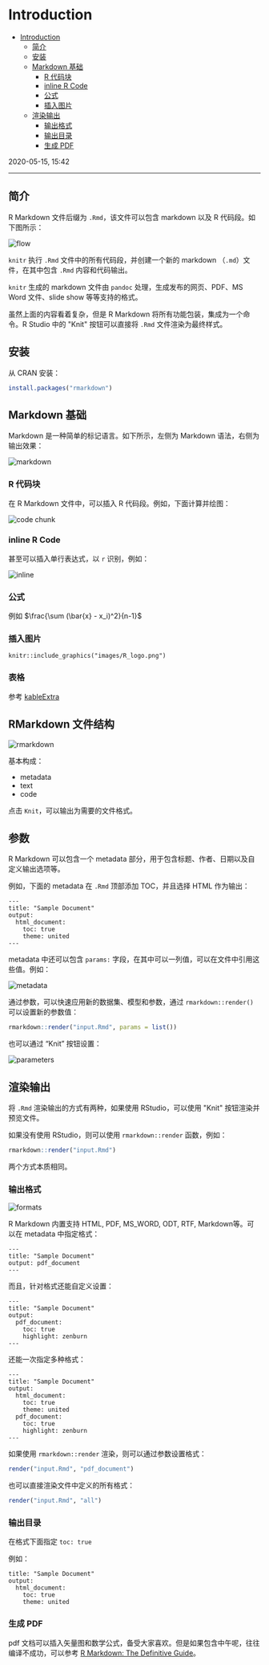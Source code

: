 # Introduction

- [Introduction](#introduction)
  - [简介](#简介)
  - [安装](#安装)
  - [Markdown 基础](#markdown-基础)
    - [R 代码块](#r-代码块)
    - [inline R Code](#inline-r-code)
    - [公式](#公式)
    - [插入图片](#插入图片)
  - [渲染输出](#渲染输出)
    - [输出格式](#输出格式)
    - [输出目录](#输出目录)
    - [生成 PDF](#生成-pdf)

2020-05-15, 15:42
*** *

## 简介

R Markdown 文件后缀为 `.Rmd`，该文件可以包含 markdown 以及 R 代码段。如下图所示：

![flow](images/2020-05-15-15-33-10.png)

`knitr` 执行 `.Rmd` 文件中的所有代码段，并创建一个新的 markdown （`.md`）文件，在其中包含 `.Rmd` 内容和代码输出。

`knitr` 生成的 markdown 文件由 `pandoc` 处理，生成发布的网页、PDF、MS Word 文件、slide show 等等支持的格式。

虽然上面的内容看着复杂，但是 R Markdown 将所有功能包装，集成为一个命令。R Studio 中的 "Knit" 按钮可以直接将 `.Rmd` 文件渲染为最终样式。

## 安装

从 CRAN 安装：

```r
install.packages("rmarkdown")
```

## Markdown 基础

Markdown 是一种简单的标记语言。如下所示，左侧为 Markdown 语法，右侧为输出效果：

![markdown](images/2020-05-15-15-45-21.png)

### R 代码块

在 R Markdown 文件中，可以插入 R 代码段。例如，下面计算并绘图：

![code chunk](images/2020-05-15-15-50-16.png)

### inline R Code

甚至可以插入单行表达式，以 `r` 识别，例如：

![inline](images/2020-05-15-15-51-24.png)

### 公式

例如 $\frac{\sum (\bar{x} - x_i)^2}{n-1}$

### 插入图片

```{r, out.width='35%', fig.align='left', fig.cap='this is caption'}
knitr::include_graphics("images/R_logo.png")
```

### 表格

参考 [kableExtra](https://haozhu233.github.io/kableExtra/)

## RMarkdown 文件结构

![rmarkdown](images/2020-05-29-12-14-50.png)

基本构成：

- metadata
- text
- code

点击 `Knit`，可以输出为需要的文件格式。

## 参数

R Markdown 可以包含一个 metadata 部分，用于包含标题、作者、日期以及自定义输出选项等。

例如，下面的 metadata 在 `.Rmd` 顶部添加 TOC，并且选择 HTML 作为输出：

```rmd
---
title: "Sample Document"
output:
  html_document:
    toc: true
    theme: united
---
```

metadata 中还可以包含 `params:` 字段，在其中可以一列值，可以在文件中引用这些值。例如：

![metadata](images/2020-05-15-16-01-42.png)

通过参数，可以快速应用新的数据集、模型和参数，通过 `rmarkdown::render()` 可以设置新的参数值：

```r
rmarkdown::render("input.Rmd", params = list())
```

也可以通过 “Knit” 按钮设置：

![parameters](images/2020-05-15-16-04-27.png)

## 渲染输出

将 `.Rmd` 渲染输出的方式有两种，如果使用 RStudio，可以使用 "Knit" 按钮渲染并预览文件。

如果没有使用 RStudio，则可以使用 `rmarkdown::render` 函数，例如：

```r
rmarkdown::render("input.Rmd")
```

两个方式本质相同。

### 输出格式

![formats](images/2020-05-15-16-05-06.png)

R Markdown 内置支持 HTML, PDF, MS_WORD, ODT, RTF, Markdown等。可以在 metadata 中指定格式：

```rmd
---
title: "Sample Document"
output: pdf_document
---
```

而且，针对格式还能自定义设置：

```rmd
---
title: "Sample Document"
output:
  pdf_document:
    toc: true
    highlight: zenburn
---
```

还能一次指定多种格式：

```rmd
---
title: "Sample Document"
output:
  html_document:
    toc: true
    theme: united
  pdf_document:
    toc: true
    highlight: zenburn
---
```

如果使用 `rmarkdown::render` 渲染，则可以通过参数设置格式：

```r
render("input.Rmd", "pdf_document")
```

也可以直接渲染文件中定义的所有格式：

```r
render("input.Rmd", "all")
```

### 输出目录

在格式下面指定 `toc: true`

例如：

```rmd
title: "Sample Document"
output:
  html_document:
    toc: true
    theme: united
```

### 生成 PDF

pdf 文档可以插入矢量图和数学公式，备受大家喜欢。但是如果包含中午呢，往往编译不成功，可以参考 [R Markdown: The Definitive Guide](https://bookdown.org/yihui/rmarkdown/)。
